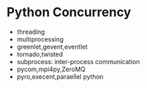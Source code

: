 # Python Concurrency

- threading
- multiprocessing
- greenlet,gevent,eventlet
- tornado,twisted
- subprocess: inter-process communication
- pycom,mpi4py,ZeroMQ
- pyro,execent,paraellel python
